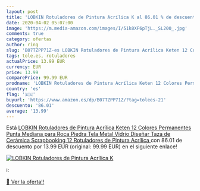 ```yaml
---
layout: post
title: 'LOBKIN Rotuladores de Pintura Acrílica K al 86.01 % de descuento'
date: 2020-04-02 05:07:00
image: 'https://m.media-amazon.com/images/I/51k8XF6pTjL._SL200_.jpg'
comments: true
category: ofertas
author: ring
slug: 'B07TZPP71Z-es LOBKIN Rotuladores de Pintura Acrílica Keten 12 Colores...'
tags: tole.es, rotuladores
actualPrice: 13.99 EUR
currency: EUR
price: 13.99
comparePrice: 99.99 EUR
prodname: 'LOBKIN Rotuladores de Pintura Acrílica Keten 12 Colores Permanentes Punta Mediana para Roca Piedra Tela Metal Vidrio Diseñar Taza de Cerámica  Scrapbooking  12 Rotuladores de Pintura Acrílica '
country: 'es'
flag: '🇪🇸'
buyurl: 'https://www.amazon.es/dp/B07TZPP71Z/?tag=tolees-21'
descuento: '86.01'
average: '13.99'
---
```


Está [LOBKIN Rotuladores de Pintura Acrílica Keten 12 Colores Permanentes Punta Mediana para Roca Piedra Tela Metal Vidrio Diseñar Taza de Cerámica  Scrapbooking  12 Rotuladores de Pintura Acrílica ](https://www.amazon.es/dp/B07TZPP71Z/?tag=tolees-21) con 86.01 de descuento por 13.99 EUR (original: 99.99 EUR) en el siguiente enlace!

[![LOBKIN Rotuladores de Pintura Acrílica K](https://m.media-amazon.com/images/I/51k8XF6pTjL._SL200_.jpg)](https://www.amazon.es/dp/B07TZPP71Z/?tag=tolees-21)

ℹ️:


[🛒 Ver la oferta!!](https://www.amazon.es/dp/B07TZPP71Z/?tag=tolees-21)
